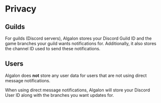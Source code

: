 # Privacy

## Guilds

For guilds (Discord servers), Algalon stores your Discord Guild ID and the game branches your guild wants notifications for. Additionally, it also stores the channel ID used to send these notifications.

## Users

Algalon does **not** store any user data for users that are not using direct message notifications.

When using direct message notifications, Algalon will store your Discord User ID along with the branches you want updates for.
